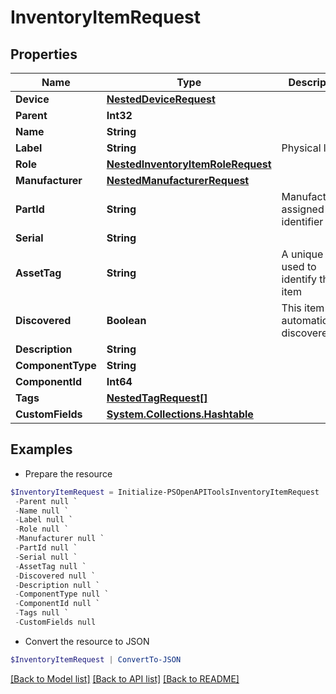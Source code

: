 # InventoryItemRequest
## Properties

Name | Type | Description | Notes
------------ | ------------- | ------------- | -------------
**Device** | [**NestedDeviceRequest**](NestedDeviceRequest.md) |  | 
**Parent** | **Int32** |  | [optional] 
**Name** | **String** |  | 
**Label** | **String** | Physical label | [optional] 
**Role** | [**NestedInventoryItemRoleRequest**](NestedInventoryItemRoleRequest.md) |  | [optional] 
**Manufacturer** | [**NestedManufacturerRequest**](NestedManufacturerRequest.md) |  | [optional] 
**PartId** | **String** | Manufacturer-assigned part identifier | [optional] 
**Serial** | **String** |  | [optional] 
**AssetTag** | **String** | A unique tag used to identify this item | [optional] 
**Discovered** | **Boolean** | This item was automatically discovered | [optional] 
**Description** | **String** |  | [optional] 
**ComponentType** | **String** |  | [optional] 
**ComponentId** | **Int64** |  | [optional] 
**Tags** | [**NestedTagRequest[]**](NestedTagRequest.md) |  | [optional] 
**CustomFields** | [**System.Collections.Hashtable**](AnyType.md) |  | [optional] 

## Examples

- Prepare the resource
```powershell
$InventoryItemRequest = Initialize-PSOpenAPIToolsInventoryItemRequest  -Device null `
 -Parent null `
 -Name null `
 -Label null `
 -Role null `
 -Manufacturer null `
 -PartId null `
 -Serial null `
 -AssetTag null `
 -Discovered null `
 -Description null `
 -ComponentType null `
 -ComponentId null `
 -Tags null `
 -CustomFields null
```

- Convert the resource to JSON
```powershell
$InventoryItemRequest | ConvertTo-JSON
```

[[Back to Model list]](../README.md#documentation-for-models) [[Back to API list]](../README.md#documentation-for-api-endpoints) [[Back to README]](../README.md)

